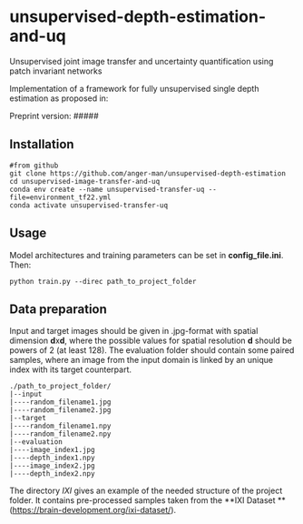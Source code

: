 # unsupervised-depth-estimation-and-uq
Unsupervised joint image transfer and uncertainty quantification using patch invariant networks

Implementation of a framework for fully unsupervised single depth estimation as proposed in:

Preprint version: #####

## Installation

```
#from github
git clone https://github.com/anger-man/unsupervised-depth-estimation
cd unsupervised-image-transfer-and-uq
conda env create --name unsupervised-transfer-uq --file=environment_tf22.yml
conda activate unsupervised-transfer-uq
```
## Usage

Model architectures and training parameters can be set in **config_file.ini**.
Then:
```
python train.py --direc path_to_project_folder
```
## Data preparation

Input and target images should be given in .jpg-format with spatial dimension **d**x**d**, where the possible values for spatial resolution **d** should be powers of 2 (at least 128). The evaluation folder should contain some paired samples, where an image from the input domain is linked by an unique index with its target counterpart.

```
./path_to_project_folder/
|--input
|----random_filename1.jpg
|----random_filename2.jpg
|--target
|----random_filename1.npy
|----random_filename2.npy
|--evaluation
|----image_index1.jpg
|----depth_index1.npy
|----image_index2.jpg
|----depth_index2.npy
```
The directory *IXI* gives an example of the needed structure of the project folder. It contains pre-processed samples taken from the **IXI Dataset ** (https://brain-development.org/ixi-dataset/).



